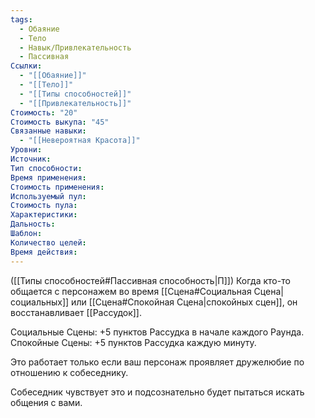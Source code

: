 ```yaml
---
tags:
  - Обаяние
  - Тело
  - Навык/Привлекательность
  - Пассивная
Ссылки:
  - "[[Обаяние]]"
  - "[[Тело]]"
  - "[[Типы способностей]]"
  - "[[Привлекательность]]"
Стоимость: "20"
Стоимость выкупа: "45"
Связанные навыки:
  - "[[Невероятная Красота]]"
Уровни:
Источник:
Тип способности:
Время применения:
Стоимость применения:
Используемый пул:
Стоимость пула:
Характеристики:
Дальность:
Шаблон:
Количество целей:
Время действия:
---
```

([[Типы способностей#Пассивная способность|П]]) Когда кто-то общается с персонажем во время [[Сцена#Социальная Сцена|социальных]] или [[Сцена#Спокойная Сцена|спокойных сцен]], он восстанавливает [[Рассудок]].

Социальные Сцены: +5 пунктов Рассудка в начале каждого Раунда.
Спокойные Сцены: +5 пунктов Рассудка каждую минуту. 

Это работает только если ваш персонаж проявляет дружелюбие по отношению к собеседнику. 

Собеседник чувствует это и подсознательно будет пытаться искать общения с вами.  